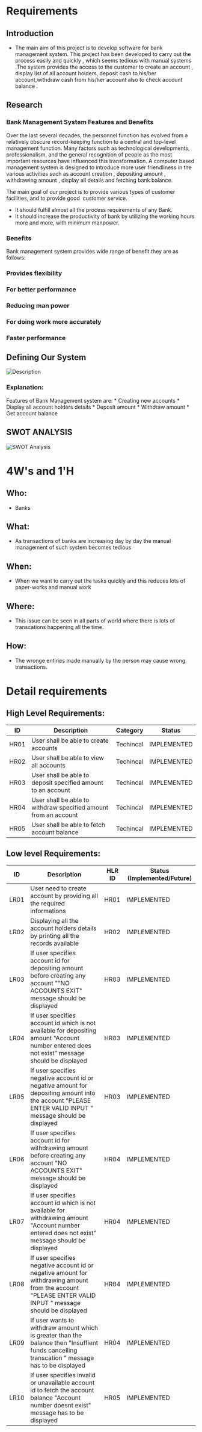 # Requirements
## Introduction
 * The main aim of this project is to develop software for bank  management system. This project has been developed to carry out the process easily and quickly , which seems tedious with  manual systems .The system provides the access to the customer to create an account , display list of all account holders, deposit cash to his/her account,withdraw cash from his/her account also to check account balance .


## Research
### Bank Management System Features and Benefits
Over the last several decades, the personnel function has evolved from a relatively obscure record-keeping function to a central and top-level management function. Many factors such as technological developments, professionalism, and the general recognition of people as the most important resources have influenced this transformation.
A computer based management system is designed  to introduce more user friendliness in the various activities such as account creation , depositing amount , withdrawing amount , display all details and fetching bank balance.

The main goal of our project is to provide various types of customer facilities, and to provide good  customer service. 

* It should fulfill almost all the process requirements of any Bank.	
* It should increase the productivity of bank by utilizing the working  hours more and more, with minimum manpower.

### Benefits

Bank management system provides wide range of benefit they are as follows:

### Provides flexibility

### For better performance

### Reducing man power

### For doing work more accurately

### Faster performance

<!--
## Cost and Features with Time 
| Time | Feature | Cost |
| ----- | ----- | ----- |
| 10
-->
## Defining Our System
<!--### Certain assumptions:
* Few systems already exists with which our system will interact
    * Hospital Management Application
    * Analytics System
    * Emergency Services-->
![Description](https://github.com/priyankabb153/LTTS_Mini_project/blob/main/1_Requirements/system.png)
### Explanation:
  Features of Bank Management system are:
    * Creating new accounts
    * Display all account holders details
    * Deposit amount
    * Withdraw amount
    * Get account balance
   

## SWOT ANALYSIS
![SWOT Analysis](https://github.com/priyankabb153/LTTS_Mini_project/blob/main/1_Requirements/swot.png)

# 4W&#39;s and 1&#39;H

## Who:
* Banks

## What:
* As transactions of banks are increasing day by day the manual management of such system becomes tedious

## When:
* When we want to carry out the tasks quickly and this reduces lots of paper-works and manual work

## Where:
* This issue can be seen in all parts of world where there is lots of transcations happening all the time.

## How:
* The wronge entiries made manually by the person may cause wrong transactions.

# Detail requirements
## High Level Requirements: 
| ID | Description | Category | Status | 
| ----- | ----- | ------- | ---------|
| HR01 | User shall be able to create accounts | Techincal | IMPLEMENTED | 
| HR02 | User shall be able to view all accounts | Techincal | IMPLEMENTED |
| HR03 | User shall be able to deposit specified amount to an account| Techincal | IMPLEMENTED |
| HR04 | User shall be able to withdraw specified amount from an account  | Techincal | IMPLEMENTED |
| HR05 | User shall be able to fetch account balance | Techincal | IMPLEMENTED |

##  Low level Requirements:
 
| ID | Description | HLR ID | Status (Implemented/Future) |
| ------ | --------- | ------ | ----- |
| LR01 | User need to create account by providing all the required informations | HR01 | IMPLEMENTED |
| LR02 | Displaying all the account holders details by printing all the records available| HR02 | IMPLEMENTED |
| LR03 | If user specifies account id for depositing amount before creating any account ""NO ACCOUNTS EXIT" message should be displayed | HR03 | IMPLEMENTED |
| LR04 | If user specifies account id which is not available for depositing amount  "Account number entered does not exist" message should be displayed | HR03 | IMPLEMENTED |
| LR05 | If user specifies negative account id  or negative amount for depositing amount into the account "PLEASE ENTER VALID INPUT " message should be displayed | HR03 | IMPLEMENTED |
| LR06 | If user specifies account id for withdrawing amount before creating any account "NO ACCOUNTS EXIT" message should be displayed | HR04 | IMPLEMENTED |
| LR07 | If user specifies account id which is not available for withdrawing amount  "Account number entered does not exist" message should be displayed | HR04 | IMPLEMENTED |
| LR08 | If user specifies negative account id  or negative amount for withdrawing amount from the account "PLEASE ENTER VALID INPUT " message should be displayed | HR04 | IMPLEMENTED |
| LR09 | If user wants to withdraw amount which is greater than the balance then "Insuffient funds cancelling transcation " message has to be displayed | HR04 | IMPLEMENTED |
| LR10 | If user specifies invalid or unavailable account id to fetch the account balance "Account number doesnt exist" message has to be displayed | HR05 | IMPLEMENTED |



